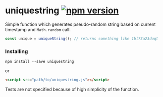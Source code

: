 # uniquestring [![npm version](https://badge.fury.io/js/uniquestring.svg)](https://badge.fury.io/js/uniquestring)
Simple function which generates pseudo-random string based on current timestamp and ``Math.random`` call.

```js
const unique = uniqueString(); // returns something like 1bl73a23duqt
```

### Installing
```
npm install --save uniquestring
```
or
```html
<script src="path/to/uniquestring.js"></script>
```

Tests are not specified because of high simplicity of the function.
